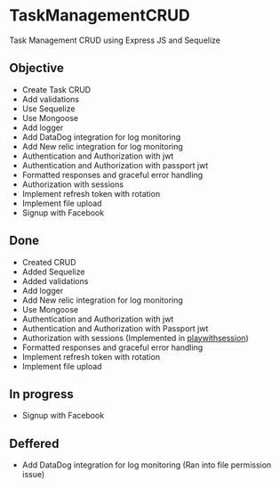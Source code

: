 # TaskManagementCRUD

Task Management CRUD using Express JS and Sequelize

## Objective

- Create Task CRUD
- Add validations
- Use Sequelize
- Use Mongoose
- Add logger
- Add DataDog integration for log monitoring
- Add New relic integration for log monitoring
- Authentication and Authorization with jwt
- Authentication and Authorization with passport jwt
- Formatted responses and graceful error handling
- Authorization with sessions
- Implement refresh token with rotation
- Implement file upload
- Signup with Facebook

## Done

- Created CRUD
- Added Sequelize
- Added validations
- Add logger
- Add New relic integration for log monitoring
- Use Mongoose
- Authentication and Authorization with jwt
- Authentication and Authorization with Passport jwt
- Authorization with sessions (Implemented in [playwithsession](https://github.com/VariSingh/playwithsession))
- Formatted responses and graceful error handling
- Implement refresh token with rotation
- Implement file upload

## In progress

- Signup with Facebook

## Deffered

- Add DataDog integration for log monitoring (Ran into file permission issue)
